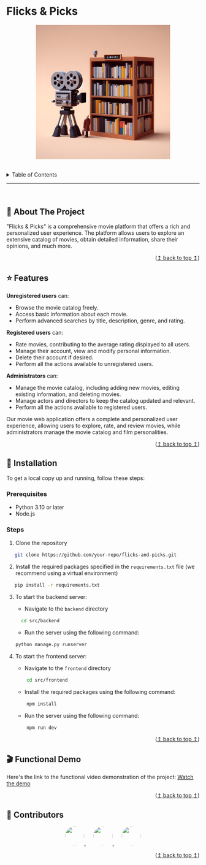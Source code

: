 <!-- TITLE -->

# Flicks & Picks

<!-- PROJECT LOGO -->
<div align="center">
  <img src="src/frontend/favicon.png" alt="Logo" width="350">
</div>

## <!-- TABLE OF CONTENTS -->

<details>
  <summary>Table of Contents</summary>
  <ol>
    <li><a href="#memo-about-the-project">About The Project</a></li>
    <li><a href="#star-features">Features</a></li>
    <li><a href="#rocket-installation">Installation</a></li>
    <li><a href="#clapper-functional-demo">Functional Demo</a></li>
    <li><a href="#-contributors">Contributors</a></li>
  </ol>
</details>

---

<br>

<!-- ABOUT THE PROJECT -->

## :memo: About The Project

"Flicks & Picks" is a comprehensive movie platform that offers a rich and personalized user experience. The platform allows users to explore an extensive catalog of movies, obtain detailed information, share their opinions, and much more.

<p align="right">(<a href="#flicks--picks">↥ back to top ↥</a>)</p>

<!-- FEATURES -->

## :star: Features

**Unregistered users** can:

- Browse the movie catalog freely.
- Access basic information about each movie.
- Perform advanced searches by title, description, genre, and rating.

**Registered users** can:

- Rate movies, contributing to the average rating displayed to all users.
- Manage their account, view and modify personal information.
- Delete their account if desired.
- Perform all the actions available to unregistered users.

**Administrators** can:

- Manage the movie catalog, including adding new movies, editing existing information, and deleting movies.
- Manage actors and directors to keep the catalog updated and relevant.
- Perform all the actions available to registered users.

Our movie web application offers a complete and personalized user experience, allowing users to explore, rate, and review movies, while administrators manage the movie catalog and film personalities.

<p align="right">(<a href="#flicks--picks">↥ back to top ↥</a>)</p>

<!-- INSTALLATION -->

## :rocket: Installation

To get a local copy up and running, follow these steps:

### Prerequisites

- Python 3.10 or later
- Node.js

### Steps

1. Clone the repository

```sh
   git clone https://github.com/your-repo/flicks-and-picks.git
```

2. Install the required packages specified in the `requirements.txt` file (we recommend using a virtual environment)

```sh
   pip install -r requirements.txt
```

3. To start the backend server:

   - Navigate to the `backend` directory

   ```sh
     cd src/backend
   ```

   - Run the server using the following command:

   ```sh
   python manage.py runserver
   ```

4. To start the frontend server:

   - Navigate to the `frontend` directory

   ```sh
       cd src/frontend
   ```

   - Install the required packages using the following command:

   ```sh
       npm install
   ```

   - Run the server using the following command:

   ```sh
       npm run dev
   ```

<p align="right">(<a href="#flicks--picks">↥ back to top ↥</a>)</p>

<!-- FUNCTIONAL DEMO -->

## :clapper: Functional Demo

Here's the link to the functional video demonstration of the project:
[Watch the demo](https://youtu.be/Z3yOZ9L5uHc)

<p align="right">(<a href="#flicks--picks">↥ back to top ↥</a>)</p>

<!-- CONTRIBUTORS -->

## 👥 Contributors

<div align="center">
  <a href="https://github.com/contributor1" style="margin: 0px 10px">
    <img src="https://github.com/contributor1.png" style="border-radius: 50%;" width="50" height="50">
  </a>
  <a href="https://github.com/contributor2" style="margin: 0px 10px">
    <img src="https://github.com/contributor2.png" style="border-radius: 50%;" width="50" height="50">
  </a>
  <a href="https://github.com/contributor3" style="margin: 0px 10px">
    <img src="https://github.com/contributor3.png" style="border-radius: 50%;" width="50" height="50">
  </a>
</div>

<p align="right">(<a href="#flicks--picks">↥ back to top ↥</a>)</p>
